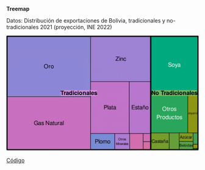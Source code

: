 **Treemap**

Datos: Distribución de exportaciones de Bolivia, tradicionales y no-tradicionales 2021 (proyección, INE 2022)

![](salida/Rplot-1.png)

[Código](bolivia_treemap_intro.R)
